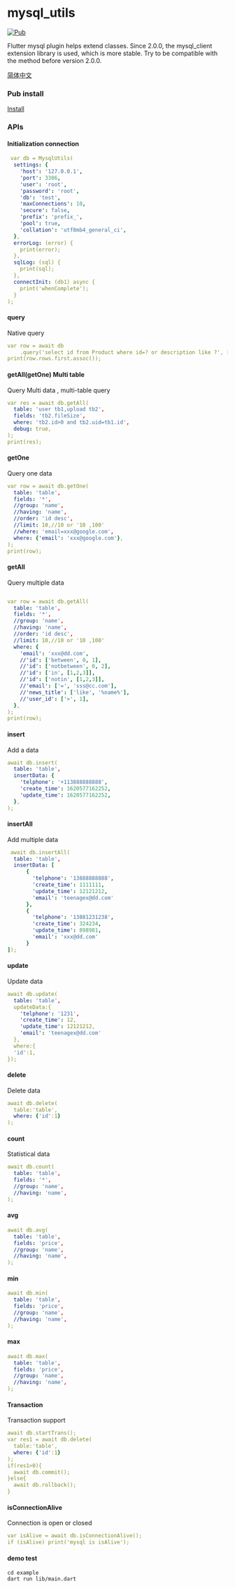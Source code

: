 # mysql_utils

[![Pub](https://img.shields.io/pub/v/mysql_utils.svg)](https://pub.dev/packages/mysql_utils)

Flutter mysql plugin helps extend classes.
Since 2.0.0, the mysql_client extension library is used, which is more stable.
Try to be compatible with the method before version 2.0.0.

[简体中文](README_ZH.md)

### Pub install

[Install](https://pub.dev/packages/mysql_utils/install)

### APIs

#### Initialization connection

```yaml
 var db = MysqlUtils(
  settings: {
    'host': '127.0.0.1',
    'port': 3306,
    'user': 'root',
    'password': 'root',
    'db': 'test',
    'maxConnections': 10,
    'secure': false,
    'prefix': 'prefix_',
    'pool': true,
    'collation': 'utf8mb4_general_ci',
  },
  errorLog: (error) {
    print(error);
  },
  sqlLog: (sql) {
    print(sql);
  },
  connectInit: (db1) async {
    print('whenComplete');
  }
);
```

#### query

Native query

```yaml
var row = await db
    .query('select id from Product where id=? or description like ?', [1, 'ce%']);
print(row.rows.first.assoc());
`````

#### getAll(getOne) Multi table

Query Multi data , multi-table query

```yaml
var res = await db.getAll(
  table: 'user tb1,upload tb2',
  fields: 'tb2.fileSize',
  where: 'tb2.id>0 and tb2.uid=tb1.id',
  debug: true,
);
print(res);
```

#### getOne

Query one data

```yaml
var row = await db.getOne(
  table: 'table',
  fields: '*',
  //group: 'name',
  //having: 'name',
  //order: 'id desc',
  //limit: 10,//10 or '10 ,100'
  //where: 'email=xxx@google.com',
  where: {'email': 'xxx@google.com'},
);
print(row);
```

#### getAll

Query multiple data

```yaml

var row = await db.getAll(
  table: 'table',
  fields: '*',
  //group: 'name',
  //having: 'name',
  //order: 'id desc',
  //limit: 10,//10 or '10 ,100'
  where: {
    'email': 'xxx@dd.com',
    //'id': ['between', 0, 1],
    //'id': ['notbetween', 0, 2],
    //'id': ['in', [1,2,3]],
    //'id': ['notin', [1,2,3]],
    //'email': ['=', 'sss@cc.com'],
    //'news_title': ['like', '%name%'],
    //'user_id': ['>', 1],
  },
);
print(row);
```

#### insert

Add a data

```yaml
await db.insert(
  table: 'table',
  insertData: {
    'telphone': '+113888888888',
    'create_time': 1620577162252,
    'update_time': 1620577162252,
  },
);
```

#### insertAll

Add multiple data

```yaml
 await db.insertAll(
  table: 'table',
  insertData: [
      {
        'telphone': '13888888888',
        'create_time': 1111111,
        'update_time': 12121212,
        'email': 'teenagex@dd.com'
      },
      {
        'telphone': '13881231238',
        'create_time': 324234,
        'update_time': 898981,
        'email': 'xxx@dd.com'
      }
]);

```

#### update

Update data

```yaml
await db.update(
  table: 'table',
  updateData:{
    'telphone': '1231',
    'create_time': 12,
    'update_time': 12121212,
    'email': 'teenagex@dd.com'
  },
  where:{
  'id':1,
});
```

#### delete

Delete data

```yaml
await db.delete(
  table:'table',
  where: {'id':1}
);
```

#### count

Statistical data

```yaml
await db.count(
  table: 'table',
  fields: '*',
  //group: 'name',
  //having: 'name',
);
```

#### avg

```yaml
await db.avg(
  table: 'table',
  fields: 'price',
  //group: 'name',
  //having: 'name',
);
```

#### min

```yaml
await db.min(
  table: 'table',
  fields: 'price',
  //group: 'name',
  //having: 'name',
);
```

#### max

```yaml
await db.max(
  table: 'table',
  fields: 'price',
  //group: 'name',
  //having: 'name',
);
```

#### Transaction

Transaction support

```yaml
await db.startTrans();
var res1 = await db.delete(
  table:'table',
  where: {'id':1}
);
if(res1>0){
  await db.commit();
}else{
  await db.rollback();
}
```

#### isConnectionAlive

Connection is open or closed

```yaml
var isAlive = await db.isConnectionAlive();
if (isAlive) print('mysql is isAlive');
```

#### demo test

```
cd example
dart run lib/main.dart
```
